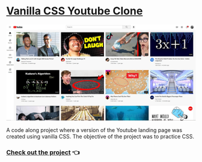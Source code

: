 # [Vanilla CSS Youtube Clone](https://chamathcodes.com/vanilla-css-youtube-clone/)

<img src='screenshot.JPG'>

A code along project where a version of the Youtube landing page was created using vanilla CSS. The objective of the project was to practice CSS.

### [Check out the project](https://chamathcodes.com/vanilla-css-youtube-clone/) 👈
